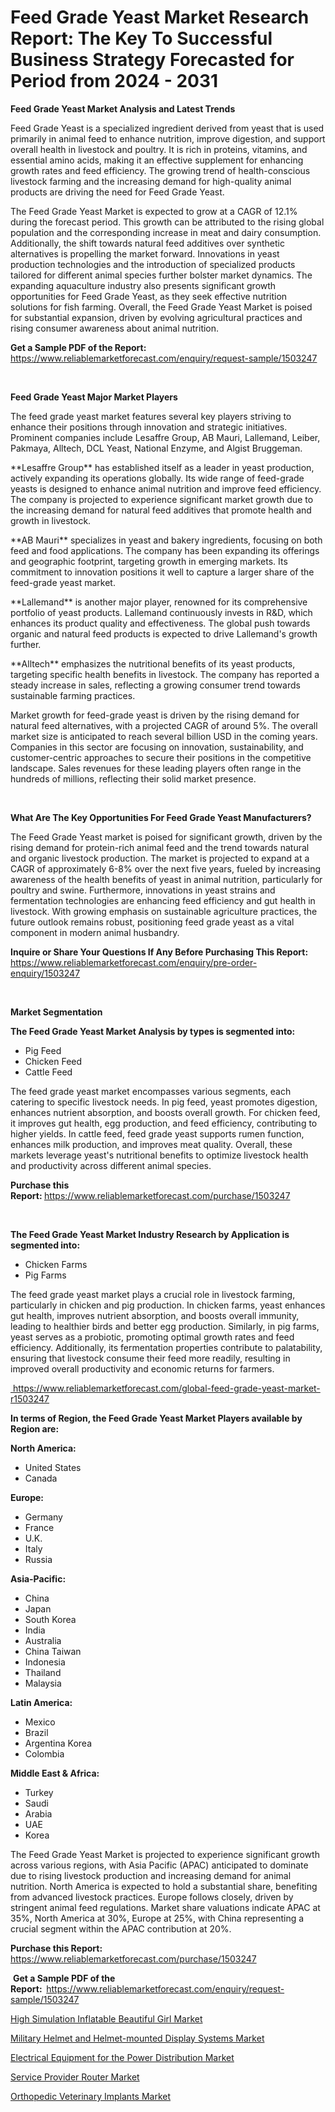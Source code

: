 <p><h1>Feed Grade Yeast Market Research Report: The Key To Successful Business Strategy Forecasted for Period from 2024 - 2031</h1></p><p><strong>Feed Grade Yeast Market Analysis and Latest Trends</strong></p>
<p><p>Feed Grade Yeast is a specialized ingredient derived from yeast that is used primarily in animal feed to enhance nutrition, improve digestion, and support overall health in livestock and poultry. It is rich in proteins, vitamins, and essential amino acids, making it an effective supplement for enhancing growth rates and feed efficiency. The growing trend of health-conscious livestock farming and the increasing demand for high-quality animal products are driving the need for Feed Grade Yeast.</p><p>The Feed Grade Yeast Market is expected to grow at a CAGR of 12.1% during the forecast period. This growth can be attributed to the rising global population and the corresponding increase in meat and dairy consumption. Additionally, the shift towards natural feed additives over synthetic alternatives is propelling the market forward. Innovations in yeast production technologies and the introduction of specialized products tailored for different animal species further bolster market dynamics. The expanding aquaculture industry also presents significant growth opportunities for Feed Grade Yeast, as they seek effective nutrition solutions for fish farming. Overall, the Feed Grade Yeast Market is poised for substantial expansion, driven by evolving agricultural practices and rising consumer awareness about animal nutrition.</p></p>
<p><strong>Get a Sample PDF of the Report:&nbsp;</strong> <a href="https://www.reliablemarketforecast.com/enquiry/request-sample/1503247?utm_campaign=1127&utm_medium=2&utm_source=Github&utm_content=ia&utm_term=27092024&utm_id=feed-grade-yeast">https://www.reliablemarketforecast.com/enquiry/request-sample/1503247</a></p>
<p>&nbsp;</p>
<p><strong>Feed Grade Yeast Major Market Players</strong></p>
<p><p>The feed grade yeast market features several key players striving to enhance their positions through innovation and strategic initiatives. Prominent companies include Lesaffre Group, AB Mauri, Lallemand, Leiber, Pakmaya, Alltech, DCL Yeast, National Enzyme, and Algist Bruggeman.</p><p>**Lesaffre Group** has established itself as a leader in yeast production, actively expanding its operations globally. Its wide range of feed-grade yeasts is designed to enhance animal nutrition and improve feed efficiency. The company is projected to experience significant market growth due to the increasing demand for natural feed additives that promote health and growth in livestock.</p><p>**AB Mauri** specializes in yeast and bakery ingredients, focusing on both feed and food applications. The company has been expanding its offerings and geographic footprint, targeting growth in emerging markets. Its commitment to innovation positions it well to capture a larger share of the feed-grade yeast market.</p><p>**Lallemand** is another major player, renowned for its comprehensive portfolio of yeast products. Lallemand continuously invests in R&D, which enhances its product quality and effectiveness. The global push towards organic and natural feed products is expected to drive Lallemand's growth further.</p><p>**Alltech** emphasizes the nutritional benefits of its yeast products, targeting specific health benefits in livestock. The company has reported a steady increase in sales, reflecting a growing consumer trend towards sustainable farming practices.</p><p>Market growth for feed-grade yeast is driven by the rising demand for natural feed alternatives, with a projected CAGR of around 5%. The overall market size is anticipated to reach several billion USD in the coming years. Companies in this sector are focusing on innovation, sustainability, and customer-centric approaches to secure their positions in the competitive landscape. Sales revenues for these leading players often range in the hundreds of millions, reflecting their solid market presence.</p></p>
<p>&nbsp;</p>
<p><strong>What Are The Key Opportunities For Feed Grade Yeast Manufacturers?</strong></p>
<p><p>The Feed Grade Yeast market is poised for significant growth, driven by the rising demand for protein-rich animal feed and the trend towards natural and organic livestock production. The market is projected to expand at a CAGR of approximately 6-8% over the next five years, fueled by increasing awareness of the health benefits of yeast in animal nutrition, particularly for poultry and swine. Furthermore, innovations in yeast strains and fermentation technologies are enhancing feed efficiency and gut health in livestock. With growing emphasis on sustainable agriculture practices, the future outlook remains robust, positioning feed grade yeast as a vital component in modern animal husbandry.</p></p>
<p><strong>Inquire or Share Your Questions If Any Before Purchasing This Report:</strong> <a href="https://www.reliablemarketforecast.com/enquiry/pre-order-enquiry/1503247?utm_campaign=1127&utm_medium=2&utm_source=Github&utm_content=ia&utm_term=27092024&utm_id=feed-grade-yeast">https://www.reliablemarketforecast.com/enquiry/pre-order-enquiry/1503247</a></p>
<p>&nbsp;</p>
<p><strong>Market Segmentation</strong></p>
<p><strong>The Feed Grade Yeast Market Analysis by types is segmented into:</strong></p>
<p><ul><li>Pig Feed</li><li>Chicken Feed</li><li>Cattle Feed</li></ul></p>
<p><p>The feed grade yeast market encompasses various segments, each catering to specific livestock needs. In pig feed, yeast promotes digestion, enhances nutrient absorption, and boosts overall growth. For chicken feed, it improves gut health, egg production, and feed efficiency, contributing to higher yields. In cattle feed, feed grade yeast supports rumen function, enhances milk production, and improves meat quality. Overall, these markets leverage yeast's nutritional benefits to optimize livestock health and productivity across different animal species.</p></p>
<p><strong>Purchase this Report:&nbsp;</strong><a href="https://www.reliablemarketforecast.com/purchase/1503247?utm_campaign=1127&utm_medium=2&utm_source=Github&utm_content=ia&utm_term=27092024&utm_id=feed-grade-yeast">https://www.reliablemarketforecast.com/purchase/1503247</a></p>
<p>&nbsp;</p>
<p><strong>The Feed Grade Yeast Market Industry Research by Application is segmented into:</strong></p>
<p><ul><li>Chicken Farms</li><li>Pig Farms</li></ul></p>
<p><p>The feed grade yeast market plays a crucial role in livestock farming, particularly in chicken and pig production. In chicken farms, yeast enhances gut health, improves nutrient absorption, and boosts overall immunity, leading to healthier birds and better egg production. Similarly, in pig farms, yeast serves as a probiotic, promoting optimal growth rates and feed efficiency. Additionally, its fermentation properties contribute to palatability, ensuring that livestock consume their feed more readily, resulting in improved overall productivity and economic returns for farmers.</p></p>
<p><a href="https://www.reliablemarketforecast.com/global-feed-grade-yeast-market-r1503247?utm_campaign=1127&utm_medium=2&utm_source=Github&utm_content=ia&utm_term=27092024&utm_id=feed-grade-yeast">&nbsp;https://www.reliablemarketforecast.com/global-feed-grade-yeast-market-r1503247</a></p>
<p><strong>In terms of Region, the Feed Grade Yeast Market Players available by Region are:</strong></p>
<p>
    <p> <strong> North America: </strong>
        <ul>
            <li>United States</li>
            <li>Canada</li>
        </ul>
        </p> 
    <p> <strong> Europe: </strong>
        <ul>
            <li>Germany</li>
            <li>France</li>
            <li>U.K.</li>
            <li>Italy</li>
            <li>Russia</li>
        </ul>
        </p> 
    <p> <strong> Asia-Pacific: </strong>
        <ul>
            <li>China</li>
            <li>Japan</li>
            <li>South Korea</li>
            <li>India</li>
            <li>Australia</li>
            <li>China Taiwan</li>
            <li>Indonesia</li>
            <li>Thailand</li>
            <li>Malaysia</li>
        </ul>
        </p> 
    <p> <strong> Latin America: </strong>
        <ul>
            <li>Mexico</li>
            <li>Brazil</li>
            <li>Argentina Korea</li>
            <li>Colombia</li>
        </ul>
        </p> 
    <p> <strong> Middle East & Africa: </strong>
        <ul>
            <li>Turkey</li>
            <li>Saudi</li>
            <li>Arabia</li>
            <li>UAE</li>
            <li>Korea</li>
        </ul>
    </p>
    </p>
<p><p>The Feed Grade Yeast Market is projected to experience significant growth across various regions, with Asia Pacific (APAC) anticipated to dominate due to rising livestock production and increasing demand for animal nutrition. North America is expected to hold a substantial share, benefiting from advanced livestock practices. Europe follows closely, driven by stringent animal feed regulations. Market share valuations indicate APAC at 35%, North America at 30%, Europe at 25%, with China representing a crucial segment within the APAC contribution at 20%.</p></p>
<p><strong>Purchase this Report: </strong><a href="https://www.reliablemarketforecast.com/purchase/1503247?utm_campaign=1127&utm_medium=2&utm_source=Github&utm_content=ia&utm_term=27092024&utm_id=feed-grade-yeast">https://www.reliablemarketforecast.com/purchase/1503247</a></p>
<p>&nbsp;<strong>Get a Sample PDF of the Report:&nbsp;&nbsp;</strong><a href="https://www.reliablemarketforecast.com/enquiry/request-sample/1503247?utm_campaign=1127&utm_medium=2&utm_source=Github&utm_content=ia&utm_term=27092024&utm_id=feed-grade-yeast">https://www.reliablemarketforecast.com/enquiry/request-sample/1503247</a></p>
<p><strong></strong></p>
<p><p><a href="https://issuu.com/reportprime-2/docs/high-simulation-inflatable-beautifu_49642330190463?utm_campaign=1127&utm_medium=2&utm_source=Github&utm_content=ia&utm_term=27092024&utm_id=feed-grade-yeast">High Simulation Inflatable Beautiful Girl Market</a></p><p><a href="https://issuu.com/reportprime-2/docs/military-helmet-and-helmet-mounted-_5bbc7048d58575?utm_campaign=1127&utm_medium=2&utm_source=Github&utm_content=ia&utm_term=27092024&utm_id=feed-grade-yeast">Military Helmet and Helmet-mounted Display Systems Market</a></p><p><a href="https://github.com/nicoletavirag/Market-Research-Report-List-5/blob/main/electrical-equipment-for-the-power-distribution-market.md?utm_campaign=1127&utm_medium=2&utm_source=Github&utm_content=ia&utm_term=27092024&utm_id=feed-grade-yeast">Electrical Equipment for the Power Distribution Market</a></p><p><a href="https://www.linkedin.com/pulse/strategic-insights-global-service-provider-router-market-u38wf?trackingId=%2FS0kO6xoTuuYmOoMcq4NxQ%3D%3D&utm_campaign=1127&utm_medium=2&utm_source=Github&utm_content=ia&utm_term=27092024&utm_id=feed-grade-yeast">Service Provider Router Market</a></p><p><a href="https://www.linkedin.com/pulse/global-orthopedic-veterinary-implants-industry-types-applications-zotde?trackingId=5gtmmWEpTgmyPjGpuXOq%2BA%3D%3D&utm_campaign=1127&utm_medium=2&utm_source=Github&utm_content=ia&utm_term=27092024&utm_id=feed-grade-yeast">Orthopedic Veterinary Implants Market</a></p></p>